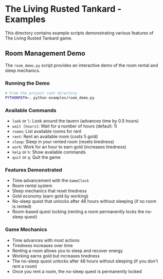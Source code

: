 # The Living Rusted Tankard - Examples

This directory contains example scripts demonstrating various features of The Living Rusted Tankard game.

## Room Management Demo

The `room_demo.py` script provides an interactive demo of the room rental and sleep mechanics.

### Running the Demo

```bash
# From the project root directory
PYTHONPATH=. python examples/room_demo.py
```

### Available Commands

- `look` or `l`: Look around the tavern (advances time by 0.5 hours)
- `wait [hours]`: Wait for a number of hours (default: 1)
- `rooms`: List available rooms for rent
- `rent`: Rent an available room (costs 5 gold)
- `sleep`: Sleep in your rented room (resets tiredness)
- `work`: Work for an hour to earn gold (increases tiredness)
- `help` or `h`: Show available commands
- `quit` or `q`: Quit the game

### Features Demonstrated

- Time advancement with the `GameClock`
- Room rental system
- Sleep mechanics that reset tiredness
- Gold economy (earn gold by working)
- No-sleep quest that unlocks after 48 hours without sleeping (if no room is rented)
- Room-based quest locking (renting a room permanently locks the no-sleep quest)

### Game Mechanics

- Time advances with most actions
- Tiredness increases over time
- Renting a room allows you to sleep and recover energy
- Working earns gold but increases tiredness
- The no-sleep quest unlocks after 48 hours without sleeping (if you don't rent a room)
- Once you rent a room, the no-sleep quest is permanently locked
